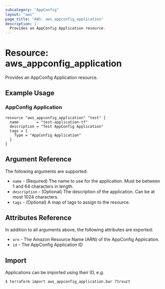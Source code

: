 ```yaml
---
subcategory: "AppConfig"
layout: "aws"
page_title: "AWS: aws_appconfig_application"
description: |-
  Provides an AppConfig Application resource.
---
```


# Resource: aws_appconfig_application

Provides an AppConfig Application resource.

## Example Usage

### AppConfig Application

```hcl
resource "aws_appconfig_application" "test" {
  name        = "test-application-tf"
  description = "Test AppConfig Application"
  tags = {
    Type = "AppConfig Application"
  }
}
```

## Argument Reference

The following arguments are supported:

* `name` - (Required) The name to use for the application. Must be between 1 and 64 characters in length.
* `description` - (Optional) The description of the application. Can be at most 1024 characters.
* `tags` - (Optional) A map of tags to assign to the resource.

## Attributes Reference

In addition to all arguments above, the following attributes are exported:

* `arn` - The Amazon Resource Name (ARN) of the AppConfig Application.
* `id` - The AppConfig Application ID

## Import

Applications can be imported using their ID, e.g.

```
$ terraform import aws_appconfig_application.bar 71rxuzt
```
